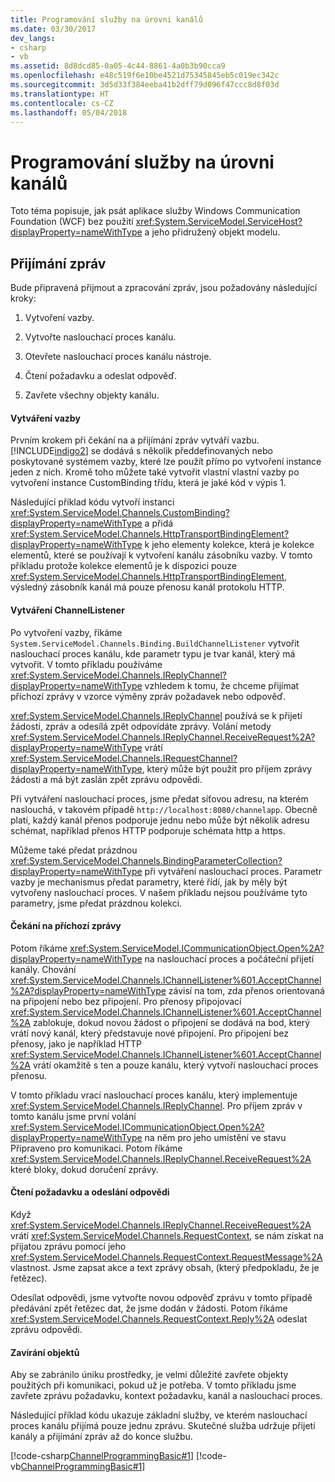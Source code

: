 ```yaml
---
title: Programování služby na úrovni kanálů
ms.date: 03/30/2017
dev_langs:
- csharp
- vb
ms.assetid: 8d8dcd85-0a05-4c44-8861-4a0b3b90cca9
ms.openlocfilehash: e48c519f6e10be4521d75345845eb5c019ec342c
ms.sourcegitcommit: 3d5d33f384eeba41b2dff79d096f47ccc8d8f03d
ms.translationtype: HT
ms.contentlocale: cs-CZ
ms.lasthandoff: 05/04/2018
---
```

# <a name="service-channel-level-programming"></a>Programování služby na úrovni kanálů
Toto téma popisuje, jak psát aplikace služby Windows Communication Foundation (WCF) bez použití <xref:System.ServiceModel.ServiceHost?displayProperty=nameWithType> a jeho přidružený objekt modelu.  
  
## <a name="receiving-messages"></a>Přijímání zpráv  
 Bude připravená přijmout a zpracování zpráv, jsou požadovány následující kroky:  
  
1.  Vytvoření vazby.  
  
2.  Vytvořte naslouchací proces kanálu.  
  
3.  Otevřete naslouchací proces kanálu nástroje.  
  
4.  Čtení požadavku a odeslat odpověď.  
  
5.  Zavřete všechny objekty kanálu.  
  
#### <a name="creating-a-binding"></a>Vytváření vazby  
 Prvním krokem při čekání na a přijímání zpráv vytváří vazbu. [!INCLUDE[indigo2](../../../../includes/indigo2-md.md)] se dodává s několik předdefinovaných nebo poskytované systémem vazby, které lze použít přímo po vytvoření instance jeden z nich. Kromě toho můžete také vytvořit vlastní vlastní vazby po vytvoření instance CustomBinding třídu, která je jaké kód v výpis 1.  
  
 Následující příklad kódu vytvoří instanci <xref:System.ServiceModel.Channels.CustomBinding?displayProperty=nameWithType> a přidá <xref:System.ServiceModel.Channels.HttpTransportBindingElement?displayProperty=nameWithType> k jeho elementy kolekce, která je kolekce elementů, které se používají k vytvoření kanálu zásobníku vazby. V tomto příkladu protože kolekce elementů je k dispozici pouze <xref:System.ServiceModel.Channels.HttpTransportBindingElement>, výsledný zásobník kanál má pouze přenosu kanál protokolu HTTP.  
  
#### <a name="building-a-channellistener"></a>Vytváření ChannelListener  
 Po vytvoření vazby, říkáme <!--zz<xref:System.ServiceModel.Channels.Binding.BuildChannelListener%601%2A?displayProperty=nameWithType>--> `System.ServiceModel.Channels.Binding.BuildChannelListener` vytvořit naslouchací proces kanálu, kde parametr typu je tvar kanál, který má vytvořit. V tomto příkladu používáme <xref:System.ServiceModel.Channels.IReplyChannel?displayProperty=nameWithType> vzhledem k tomu, že chceme přijímat příchozí zprávy v vzorce výměny zpráv požadavek nebo odpověď.  
  
 <xref:System.ServiceModel.Channels.IReplyChannel> používá se k přijetí žádosti, zpráv a odesílá zpět odpovídáte zprávy. Volání metody <xref:System.ServiceModel.Channels.IReplyChannel.ReceiveRequest%2A?displayProperty=nameWithType> vrátí <xref:System.ServiceModel.Channels.IRequestChannel?displayProperty=nameWithType>, který může být použit pro příjem zprávy žádosti a má být zaslán zpět zprávu odpovědi.  
  
 Při vytváření naslouchací proces, jsme předat síťovou adresu, na kterém naslouchá, v takovém případě `http://localhost:8080/channelapp`. Obecně platí, každý kanál přenos podporuje jednu nebo může být několik adresu schémat, například přenos HTTP podporuje schémata http a https.  
  
 Můžeme také předat prázdnou <xref:System.ServiceModel.Channels.BindingParameterCollection?displayProperty=nameWithType> při vytváření naslouchací proces. Parametr vazby je mechanismus předat parametry, které řídí, jak by měly být vytvořeny naslouchací proces. V našem příkladu nejsou používáme tyto parametry, jsme předat prázdnou kolekci.  
  
#### <a name="listening-for-incoming-messages"></a>Čekání na příchozí zprávy  
 Potom říkáme <xref:System.ServiceModel.ICommunicationObject.Open%2A?displayProperty=nameWithType> na naslouchací proces a počáteční přijetí kanály. Chování <xref:System.ServiceModel.Channels.IChannelListener%601.AcceptChannel%2A?displayProperty=nameWithType> závisí na tom, zda přenos orientovaná na připojení nebo bez připojení. Pro přenosy připojovací <xref:System.ServiceModel.Channels.IChannelListener%601.AcceptChannel%2A> zablokuje, dokud novou žádost o připojení se dodává na bod, který vrátí nový kanál, který představuje nové připojení. Pro připojení bez přenosy, jako je například HTTP <xref:System.ServiceModel.Channels.IChannelListener%601.AcceptChannel%2A> vrátí okamžitě s ten a pouze kanálu, který vytvoří naslouchací proces přenosu.  
  
 V tomto příkladu vrací naslouchací proces kanálu, který implementuje <xref:System.ServiceModel.Channels.IReplyChannel>. Pro příjem zpráv v tomto kanálu jsme první volání <xref:System.ServiceModel.ICommunicationObject.Open%2A?displayProperty=nameWithType> na něm pro jeho umístění ve stavu Připraveno pro komunikaci. Potom říkáme <xref:System.ServiceModel.Channels.IReplyChannel.ReceiveRequest%2A> které bloky, dokud doručení zprávy.  
  
#### <a name="reading-the-request-and-sending-a-reply"></a>Čtení požadavku a odeslání odpovědi  
 Když <xref:System.ServiceModel.Channels.IReplyChannel.ReceiveRequest%2A> vrátí <xref:System.ServiceModel.Channels.RequestContext>, se nám získat na přijatou zprávu pomocí jeho <xref:System.ServiceModel.Channels.RequestContext.RequestMessage%2A> vlastnost. Jsme zapsat akce a text zprávy obsah, (který předpokladu, že je řetězec).  
  
 Odesílat odpovědi, jsme vytvořte novou odpověď zprávu v tomto případě předávání zpět řetězec dat, že jsme dodán v žádosti. Potom říkáme <xref:System.ServiceModel.Channels.RequestContext.Reply%2A> odeslat zprávu odpovědi.  
  
#### <a name="closing-objects"></a>Zavírání objektů  
 Aby se zabránilo úniku prostředky, je velmi důležité zavřete objekty použitých při komunikaci, pokud už je potřeba. V tomto příkladu jsme zavřete zprávu požadavku, kontext požadavku, kanál a naslouchací proces.  
  
 Následující příklad kódu ukazuje základní služby, ve kterém naslouchací proces kanálu přijímá pouze jednu zprávu. Skutečné služba udržuje přijetí kanály a přijímání zpráv až do konce službu.  
  
 [!code-csharp[ChannelProgrammingBasic#1](../../../../samples/snippets/csharp/VS_Snippets_CFX/channelprogrammingbasic/cs/serviceprogram.cs#1)]
 [!code-vb[ChannelProgrammingBasic#1](../../../../samples/snippets/visualbasic/VS_Snippets_CFX/channelprogrammingbasic/vb/serviceprogram.vb#1)]
